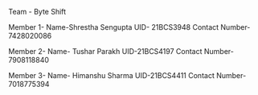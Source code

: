 Team - Byte Shift

Member 1-
Name-Shrestha Sengupta
UID- 21BCS3948
Contact Number-7428020086

Member 2-
Name- Tushar Parakh
UID-21BCS4197
Contact Number- 7908118840

Member 3-
Name- Himanshu Sharma
UID-21BCS4411
Contact Number- 7018775394


